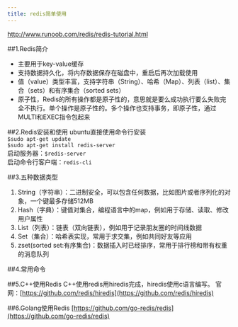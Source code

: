 ```yaml
---
title: redis简单使用
---
```




http://www.runoob.com/redis/redis-tutorial.html

##1.Redis简介
- 主要用于key-value缓存
- 支持数据持久化，将内存数据保存在磁盘中，重启后再次加载使用
- 值（value）类型丰富，支持字符串（String）、哈希（Map）、列表（list）、集合（sets）和有序集合（sorted sets）
- 原子性，Redis的所有操作都是原子性的，意思就是要么成功执行要么失败完全不执行。单个操作是原子性的。多个操作也支持事务，即原子性，通过MULTI和EXEC指令包起来


##2.Redis安装和使用
	ubuntu直接使用命令行安装  
	`$sudo apt-get update`  
	`$sudo apt-get install redis-server`  
	启动服务器：`$redis-server`  
	启动命令行客户端：`redis-cli`  

##3.五种数据类型
1. String（字符串）：二进制安全，可以包含任何数据，比如图片或者序列化的对象，一个键最多存储512MB
2. Hash（字典）：键值对集合，编程语言中的map，例如用于存储、读取、修改用户属性
3. List（列表）：链表（双向链表），例如用于记录朋友圈的时间线数据
4. Set（集合）：哈希表实现，常用于求交集，例如共同好友等应用
5. zset(sorted set:有序集合)：数据插入时已经排序，常用于排行榜和带有权重的消息队列



##4.常用命令


##5.C++使用Redis
C++使用redis用hiredis完成，hiredis使用c语言编写。
官网：[https://github.com/redis/hiredis](https://github.com/redis/hiredis)




##6.Golang使用Redis
[https://github.com/go-redis/redis](https://github.com/go-redis/redis)



